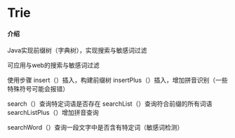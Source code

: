 # Trie

#### 介绍
Java实现前缀树（字典树），实现搜索与敏感词过滤

可应用与web的搜索与敏感词过滤

使用步骤
insert（）插入，构建前缀树
insertPlus（）插入，增加拼音识别（一些特殊符号可能会报错）

search（）查询特定词语是否存在
searchList（）查询符合前缀的所有词语
searchListPlus（）增加拼音查询

searchWord（）查询一段文字中是否含有特定词（敏感词检测）
